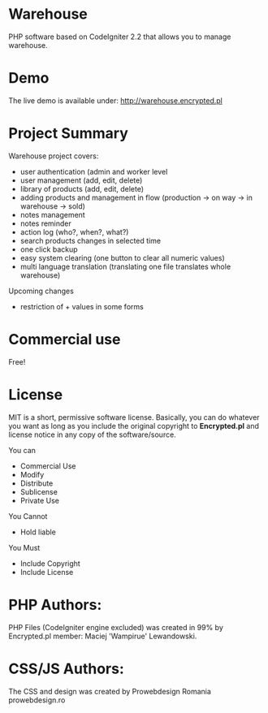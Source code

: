 Warehouse
==========
PHP software based on CodeIgniter 2.2 that allows you to manage warehouse.

Demo
==========
The live demo is available under: http://warehouse.encrypted.pl

Project Summary
==========
Warehouse project covers:
- user authentication (admin and worker level
- user management (add, edit, delete)
- library of products (add, edit, delete)
- adding products and management in flow (production -> on way -> in warehouse -> sold)
- notes management
- notes reminder
- action log (who?, when?, what?)
- search products changes in selected time
- one click backup
- easy system clearing (one button to clear all numeric values)
- multi language translation (translating one file translates whole warehouse)

Upcoming changes
- restriction of + values in some forms

Commercial use
=========
Free!

License 
==========
MIT is a short, permissive software license. Basically, you can do whatever you want as long as you include the original copyright to <b>Encrypted.pl</b> and license notice in any copy of the software/source.

You can
- Commercial Use
- Modify
- Distribute
- Sublicense
- Private Use


You Cannot
- Hold liable

You Must
- Include Copyright
- Include License



PHP Authors:
==========
PHP Files (CodeIgniter engine excluded) was created in 99% by Encrypted.pl member: Maciej 'Wampirue' Lewandowski.

CSS/JS Authors:
==========
The CSS and design was created by Prowebdesign Romania prowebdesign.ro